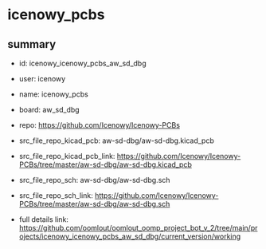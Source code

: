 # icenowy_pcbs
 
## summary 
* id: icenowy_icenowy_pcbs_aw_sd_dbg
* user: icenowy
* name: icenowy_pcbs
* board: aw_sd_dbg
* repo: https://github.com/Icenowy/Icenowy-PCBs
* src_file_repo_kicad_pcb: aw-sd-dbg/aw-sd-dbg.kicad_pcb
* src_file_repo_kicad_pcb_link: https://github.com/Icenowy/Icenowy-PCBs/tree/master/aw-sd-dbg/aw-sd-dbg.kicad_pcb


* src_file_repo_sch: aw-sd-dbg/aw-sd-dbg.sch
* src_file_repo_sch_link: https://github.com/Icenowy/Icenowy-PCBs/tree/master/aw-sd-dbg/aw-sd-dbg.sch
* full details link: https://github.com/oomlout/oomlout_oomp_project_bot_v_2/tree/main/projects/icenowy_icenowy_pcbs_aw_sd_dbg/current_version/working  






